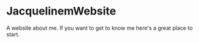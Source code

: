 # JacquelinemWebsite
A website about me. If you want to get to know me here's a great place to start.
